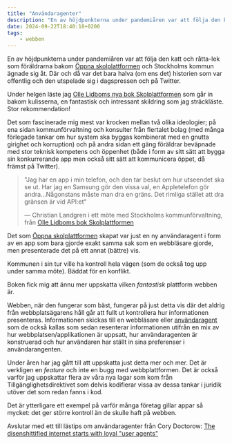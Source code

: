 ```yaml
---
title: "Användaragenter"
description: "En av höjdpunkterna under pandemiåren var att följa den katt och råtta-lek som föräldrarna bakom Öppna skolplattformen och Stockholms kommun ägnade sig åt. Där och då var det bara halva (om ens det) historien som var offentlig och den utspelade sig i dagspressen och på Twitter."
date: 2024-09-22T18:40:18+0200
tags:
    - webben
---
```


En av höjdpunkterna under pandemiåren var att följa den katt och råtta-lek som föräldrarna bakom [Öppna skolplattformen] och Stockholms kommun ägnade sig åt. Där och då var det bara halva (om ens det) historien som var offentlig och den utspelade sig i dagspressen och på Twitter.

Under helgen läste jag [Olle Lidboms nya bok Skolplattformen][Skolplattformen] som går in bakom kulisserna, en fantastisk och intressant skildring som jag sträckläste. Stor rekommendation!

Det som fascinerade mig mest var krocken mellan två olika ideologier; på ena sidan kommunförvaltning och konsulter från flertalet bolag (med många förlegade tankar om hur system ska byggas kombinerat med en gnutta girighet och korruption) och på andra sidan ett gäng föräldrar beväpnade med stor teknisk kompetens och öppenhet (både i form av sitt sätt att bygga sin konkurrerande app men också sitt sätt att kommunicera öppet, då främst på Twitter).

> "Jag har en app i min telefon, och den tar beslut om hur utseendet ska se ut. Har jag en Samsung gör den vissa val, en Appletelefon gör andra…Någonstans måste man dra en gräns. Det rimliga stället att dra gränsen är vid API:et"
> 
> — Christian Landgren i ett möte med Stockholms kommunförvaltning, från [Olle Lidboms bok Skolplattformen][Skolplattformen]

Det som [Öppna skolplattformen] skapat var just en ny användaragent i form av en app som bara gjorde exakt samma sak som en webbläsare gjorde, men presenterade det på ett annat (bättre) vis.

Kommunen i sin tur ville ha kontroll hela vägen (som de också tog upp under samma möte). Bäddat för en konflikt.

Boken fick mig att ännu mer uppskatta vilken _fantastisk_ plattform webben är.

Webben, när den fungerar som bäst, fungerar på just detta vis där det aldrig från webbplatsägarens håll går att fullt ut kontrollera hur informationen presenteras. Informationen skickas till en webbläsare eller [användaragent][Wikipedia: Användaragent] som de också kallas som sedan resenterar informationen utifrån en mix av hur webbplatsen/applikationen är uppsatt, hur användaragenten är konstruerad och hur användaren har ställt in sina preferenser i användarangenten. 

Under åren har jag gått till att uppskatta just detta mer och mer. Det är verkligen en *feature* och inte en bugg med webbplattformen. Det är också varför jag uppskattar flera av våra nya lagar som kom från Tillgänglighetsdirektivet som delvis kodifierar vissa av dessa tankar i juridik utöver det som redan fanns i kod.

Det är ytterligare ett exempel på varför många företag gillar appar så mycket: det ger större kontroll än de skulle haft på webben.

Avslutar med ett till lästips om användaragenter från Cory Doctorow: [The disenshittified internet starts with loyal "user agents"]



[Wikipedia: Christian Landgren]: https://sv.wikipedia.org/wiki/Christian_Landgren
[Skolplattformen]: https://fritanke.se/bokhandel/bocker/skolplattformen/
[Öppna skolplattformen]: https://skolplattformen.org/
[Wikipedia: Användaragent]: https://sv.wikipedia.org/wiki/Anv%C3%A4ndaragent
[The disenshittified internet starts with loyal "user agents"]: https://pluralistic.net/2024/05/07/treacherous-computing/#rewilding-the-internet